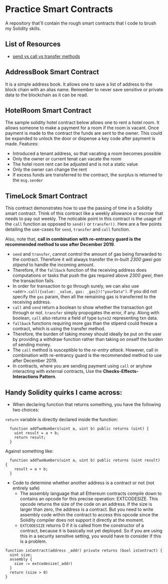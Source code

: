 # Practice Smart Contracts
A repository that'll contain the rough smart contracts that I code to brush my Solidity skills.

## List of Resources

* [send vs call vs transfer methods](https://fravoll.github.io/solidity-patterns/secure_ether_transfer.html)

## AddressBook Smart Contract
It is a simple address book. It allows one to save a list of address to the block chain with an alias name. Remember to never save sensitive or private data to the blockchain as it can be read. 

## HotelRoom Smart Contract
The sample solidity hotel contract below allows one to rent a hotel room. It allows someone to make a payment for a room if the room is vacant. Once payment is made to the contract the funds are sent to the owner. This could be expanded to unlock the door or dispense a key code after payment is made. 
Features:
* Introduced a tenant address, so that vacating a room becomes possible
* Only the owner or current tenat can vacate the room
* The hotel room rent can be adjusted and is not a static value
* Only the owner can change the rent
* If excess funds are transferred to the contract, the surplus is returned to the `msg.sender`

## TimeLock Smart Contract
This contract demonstrates how to use the passing of time in a Solidity smart contract. Think of this contract like a weekly allowance or escrow that needs to pay out weekly.
The noticable point in this contract is the usage of the `call` function as opposed to `send()` or `transfer()`. Here are a few points detailing the use-cases for `send`, `transfer` and `call` function.

Also, note that, **call in combination with re-entrancy guard is the recommended method to use after December 2019**.

* `send` and `transfer`, cannot control the amount of gas being forwarded to the contract. Therefore it will always transfer the in-built *2300 gwei gas stipend* to handle the incoming amount.
* Therefore, if the `fallback` function of the receiving address does computations or tasks that push the gas required above *2300 gwei*, then the transaction fails.
* In order for transaction to go through surely, we can also use `<addr>.call({value: _value, gas: _gas})("yourData")`. If you did not specify the `gas` param, then all the remaining gas is transferred to the receiving address.
* `call` and `send` return a boolean to show whether the transaction got through or not. `transfer` simply propogates the error, if any. Along with boolean, `call` also returns a field of type `byte32` representing txn data.
* `fallback` functions requiring more gas than the stipend could freeze a contract, which is using the transfer method.
* Therefore, the burden of taking money should ideally be put on the user by providing a withdraw function rather than taking on onself the burden of sending money.
* The `call` method is susceptible to the *re-entry attack*. However, call in combination with re-entrancy guard is the recommended method to use after December 2019.
* In contracts, where you are sending payment using `call` or anyhow interacting with external contracts, Use the **Checks-Effects-Interactions Pattern**.

## Handy Solidity quirks I came across:

* When declaring function that returns something, you have the following two choices:


`return` variable is directly declared inside the function:
```solidity
  function addTwoNumbers(uint a, uint b) public returns (uint) {
    uint result = a + b;
    return result;
  }
```
Against something like:
```solidity
  function addTwoNumbers(uint a, uint b) public returns (uint result) {
    result = a + b;
  }
```
* Code to determine whether another address is a contract or not (not entirely safe)
  * The assembly language that all Ethereum contracts compile down to contains an opcode for this precise operation: EXTCODESIZE. This opcode returns the size of the code on an address. If the size is larger than zero, the address is a contract. But you need to write assembly code within the contract to access this opcode since the Solidity compiler does not support it directly at the moment. 
  * `EXTCODESIZE` returns 0 if it is called from the constructor of a contract, because it is basically not yet deployed. So if you are using this in a security sensitive setting, you would have to consider if this is a problem.
```solidity
function isContract(address _addr) private returns (bool isContract) {
  uint size;
  assembly {
    size := extcodesize(_addr)
  }
  return (size > 0)
}
```

